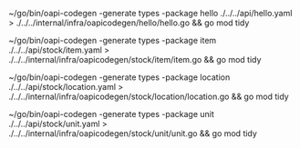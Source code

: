 ~/go/bin/oapi-codegen -generate types -package hello ./../../api/hello.yaml > ./../../internal/infra/oapicodegen/hello/hello.go && go mod tidy

~/go/bin/oapi-codegen -generate types -package item ./../../api/stock/item.yaml > ./../../internal/infra/oapicodegen/stock/item/item.go && go mod tidy

~/go/bin/oapi-codegen -generate types -package location ./../../api/stock/location.yaml > ./../../internal/infra/oapicodegen/stock/location/location.go && go mod tidy

~/go/bin/oapi-codegen -generate types -package unit ./../../api/stock/unit.yaml > ./../../internal/infra/oapicodegen/stock/unit/unit.go && go mod tidy